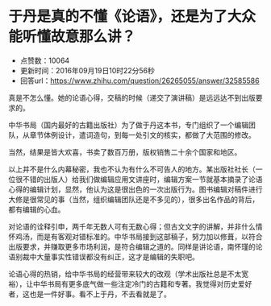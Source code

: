 # 于丹是真的不懂《论语》，还是为了大众能听懂故意那么讲？
- 点赞数：10064
- 更新时间：2016年09月19日10时22分56秒
- 回答url：https://www.zhihu.com/question/26265055/answer/32585586
<body>
 <p data-pid="dCGU8j-R">真是不怎么懂。她的论语心得，交稿的时候（递交了演讲稿）是远远达不到出版要求的。</p>
 <p data-pid="J3R4S04B">中华书局（国内最好的古籍出版社）为了做于丹这本书，专门组织了一个编辑团队，从章节体例设计，遣词造句，到每一处引文的核实，都做了大范围的修改。</p>
 <p data-pid="MRM-H8Wi">当然，结果是皆大欢喜，书卖了数百万册，版权销售二十余个国家和地区。</p>
 <p data-pid="g823eyL8">以上并不是什么内幕秘密，我也不认为有什么不可告人的地方。某出版社社长（一位很不错的出版人）给我们做编辑应用文讲座时，编辑方案一节就基本摘录了论语心得的编辑计划，显然，他认为这是很出色的一次出版行为。图书编辑对稿件进行大修是很常见的事（当然，组织编辑团队还是不多见的），很多出名作品的背后，都有编辑的心血。</p>
 <p data-pid="qXInaEyO">对论语的诠释引申，两千年无数人可有无数心得；但古文文字的讲解，并非什么情怀鸡汤，而是有客观对错标准的。中华书局接到这部稿子，努力加以修葺，以符合出版要求，并赚取更多市场利润，是符合编辑之道的。同样是讲论语，南怀瑾的论语别裁中大量事实性错误都没有纠正，这才是编辑的失职吧。</p>
 <p data-pid="Dff3CaGU">论语心得的热销，给中华书局的经营带来较大的改观（学术出版社总是不太宽裕），让中华书局有更多底气做一些注定冷门的古籍和专著。我觉得对历史爱好者，这也是一件好事。看不上于丹，不去看就是了。</p>
</body>